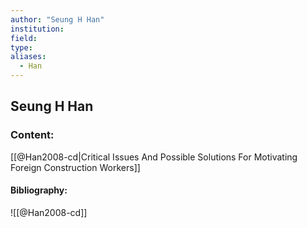 ```yaml
---
author: "Seung H Han"
institution:
field:
type:
aliases:
  - Han
---
```


## Seung H Han

### Content:
[[@Han2008-cd|Critical Issues And Possible Solutions For Motivating Foreign Construction Workers]]

#### Bibliography:

![[@Han2008-cd]]